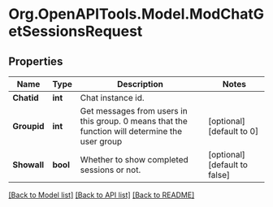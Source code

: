 # Org.OpenAPITools.Model.ModChatGetSessionsRequest

## Properties

Name | Type | Description | Notes
------------ | ------------- | ------------- | -------------
**Chatid** | **int** | Chat instance id. | 
**Groupid** | **int** | Get messages from users in this group.                                                 0 means that the function will determine the user group | [optional] [default to 0]
**Showall** | **bool** | Whether to show completed sessions or not. | [optional] [default to false]

[[Back to Model list]](../README.md#documentation-for-models) [[Back to API list]](../README.md#documentation-for-api-endpoints) [[Back to README]](../README.md)

